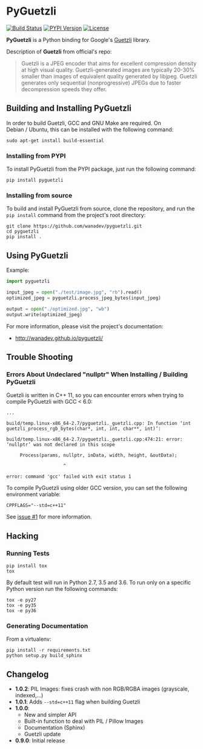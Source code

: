 # PyGuetzli

[![Build Status](https://travis-ci.org/wanadev/pyguetzli.svg?branch=master)](https://travis-ci.org/wanadev/pyguetzli)
[![PYPI Version](https://img.shields.io/pypi/v/pyguetzli.svg)](https://pypi.python.org/pypi/pyguetzli)
[![License](https://img.shields.io/pypi/l/pyguetzli.svg)](https://github.com/wanadev/pyguetzli/blob/master/LICENSE)


**PyGuetzli** is a Python binding for Google's [Guetzli][guetzli] library.

Description of **Guetzli** from official's repo:

> Guetzli is a JPEG encoder that aims for excellent compression density at high
> visual quality. Guetzli-generated images are typically 20-30% smaller than
> images of equivalent quality generated by libjpeg. Guetzli generates only
> sequential (nonprogressive) JPEGs due to faster decompression speeds they
> offer.

[guetzli]: https://github.com/google/guetzli


## Building and Installing PyGuetzli

In order to build Guetzli, GCC and GNU Make are required. On Debian / Ubuntu,
this can be installed with the following command:

    sudo apt-get install build-essential


### Installing from PYPI

To install PyGuetzli from the PYPI package, just run the following command:

    pip install pyguetzli

### Installing from source

To build and install PyGuetzli from source, clone the repository, and run the
`pip install` command from the project's root directory:

    git clone https://github.com/wanadev/pyguetzli.git
    cd pyguetzli
    pip install .


## Using PyGuetzli

Example:

```python
import pyguetzli

input_jpeg = open("./test/image.jpg", "rb").read()
optimized_jpeg = pyguetzli.process_jpeg_bytes(input_jpeg)

output = open("./optimized.jpg", "wb")
output.write(optimized_jpeg)
```

For more information, please visit the project's documentation:

* http://wanadev.github.io/pyguetzli/


## Trouble Shooting

### Errors About Undeclared "nullptr" When Installing / Building PyGuetzli

Guetzli is written in C++ 11, so you can encounter errors when trying to
compile PyGuetzli with GCC < 6.0:

    ...

    build/temp.linux-x86_64-2.7/pyguetzli._guetzli.cpp: In function ‘int guetzli_process_rgb_bytes(char*, int, int, char**, int)’:

    build/temp.linux-x86_64-2.7/pyguetzli._guetzli.cpp:474:21: error: ‘nullptr’ was not declared in this scope

         Process(params, nullptr, inData, width, height, &outData);

                         ^

    error: command 'gcc' failed with exit status 1

To compile PyGuetzli using older GCC version, you can set the following
environment variable:

    CPPFLAGS="--std=c++11"

See [issue #1](https://github.com/wanadev/pyguetzli/issues/1) for more
information.


## Hacking

### Running Tests

    pip install tox
    tox

By default test will run in Python 2.7, 3.5 and 3.6. To run only on a specific
Python version run the following commands:

    tox -e py27
    tox -e py35
    tox -e py36

### Generating Documentation

From a virtualenv:

    pip install -r requirements.txt
    python setup.py build_sphinx


## Changelog

* **1.0.2**: PIL Images: fixes crash with non RGB/RGBA images (grayscale,
  indexed,...)
* **1.0.1**: Adds `--std=c++11` flag when building Guetzli
* **1.0.0**:
    * New and simpler API
    * Built-in function to deal with PIL / Pillow Images
    * Documentation (Sphinx)
    * Guetzli update
* **0.9.0**: Initial release
